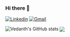 ### Hi there 👋

<!--
**vedanth-subramaniam/vedanth-subramaniam** is a ✨ _special_ ✨ repository because its `README.md` (this file) appears on your GitHub profile.

Here are some ideas to get you started:

- 🔭 I’m currently working on ...
- 🌱 I’m currently learning ...
- 👯 I’m looking to collaborate on ...
- 🤔 I’m looking for help with ...
- 💬 Ask me about ...
- 📫 How to reach me: ...
- 😄 Pronouns: ...
- ⚡ Fun fact: ...
-->

[![Linkedin](https://img.shields.io/badge/-LinkedIn-blue?style=flat&logo=Linkedin&logoColor=white)](https://www.linkedin.com/in/vedanth-subramaniam-8a0a07197) 
[![Gmail](https://img.shields.io/badge/-Gmail-c14438?style=flat&logo=Gmail&logoColor=white)](vedanth.1121@gmail.com)

![Vedanth's GitHub stats](https://github-readme-stats.vercel.app/api?username=<vedanth-subramaniam>&show_icons=<true>&theme=<radical>)
<img align="center" src="https://github-readme-stats.vercel.app/api/<top-langs>/?username=<vedanth-subramaniam>&theme=<radical>" />

